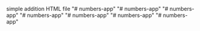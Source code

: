 simple addition HTML file
"# numbers-app" 
"# numbers-app" 
"# numbers-app" 
"# numbers-app" 
"# numbers-app" 
"# numbers-app" 
"# numbers-app" 
